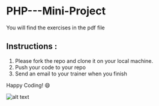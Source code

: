 # PHP---Mini-Project
You will find the exercises in the pdf file 
## Instructions :
1. Please fork the repo and clone it on your local machine.
2. Push your code to your repo 
3. Send an email to your trainer when you finish 

Happy Coding! 😄 

![alt text](https://hugelolcdn.com/i/178222.gif)
